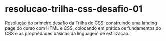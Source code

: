 # resolucao-trilha-css-desafio-01
Resolução do primeiro desafio da Trilha de CSS: construindo uma landing page do curso com HTML e CSS, colocando em prática os fundamentos do CSS e as propriedades básicas da linguagem de estilização.
